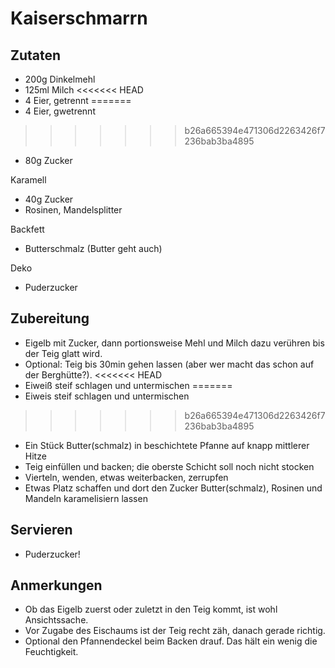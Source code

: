 # Kaiserschmarrn

## Zutaten
* 200g Dinkelmehl
* 125ml Milch
<<<<<<< HEAD
* 4 Eier, getrennt
=======
* 4 Eier, gwetrennt
>>>>>>> b26a665394e471306d2263426f7236bab3ba4895
* 80g Zucker

Karamell
* 40g Zucker
* Rosinen, Mandelsplitter

Backfett
* Butterschmalz (Butter geht auch)

Deko
* Puderzucker

## Zubereitung
* Eigelb mit Zucker, dann portionsweise Mehl und Milch dazu verühren bis der Teig glatt wird. 
* Optional: Teig bis 30min gehen lassen (aber wer macht das schon auf der Berghütte?).
<<<<<<< HEAD
* Eiweiß steif schlagen und untermischen
=======
* Eiweis steif schlagen und untermischen
>>>>>>> b26a665394e471306d2263426f7236bab3ba4895
* Ein Stück Butter(schmalz) in beschichtete Pfanne auf knapp mittlerer Hitze
* Teig einfüllen und backen; die oberste Schicht soll noch nicht stocken
* Vierteln, wenden, etwas weiterbacken, zerrupfen
* Etwas Platz schaffen und dort den Zucker Butter(schmalz), Rosinen und Mandeln karamelisiern lassen

## Servieren
* Puderzucker!

## Anmerkungen 
* Ob das Eigelb zuerst oder zuletzt in den Teig kommt, ist wohl Ansichtssache.
* Vor Zugabe des Eischaums ist der Teig recht zäh, danach gerade richtig.
* Optional den Pfannendeckel beim Backen drauf. Das hält ein wenig die Feuchtigkeit.